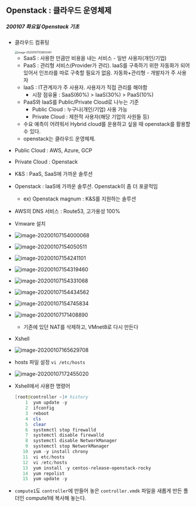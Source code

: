 ## Openstack : 클라우드 운영체제

##### 200107 화요일 Openstack 기초

- 클라우드 컴퓨팅

  <img src="images/image-20200107103652441.png" alt="image-20200107103652441" style="zoom: 50%;" />

  - SaaS : 사용한 만큼만 비용을 내는 서비스 - 일반 사용자(개인/기업)
  - PaaS : 관리형 서비스(Provider가 관리). IaaS를 구축하기 위한 자동화가 되어 있어서 인프라를 따로 구축할 필요가 없음. 자동화+관리형 - 개발자가 주 사용자
  - IaaS : IT관계자가 주 사용자. 사용자가 직접 관리를 해야함
    - 시장 점유율 : SaaS(60%) > IaaS(30%) > PaaS(10%)
  - PaaS와 IaaS를 Public/Private Cloud로 나누는 기준
    - Public Cloud : 누구나(개인/기업) 사용 가능
    - Private Cloud : 제한적 사용자(해당 기업의 사원들 등)
  - 수요 예측이 어려워서 Hybrid cloud를 운용하고 싶을 때 openstack를 활용할 수 있다.
  - openstack는 클라우드 운영체제.

- Public Cloud : AWS, Azure, GCP 
- Private Cloud : Openstack
- K&S : PaaS, SaaS에 가까운 솔루션
- Openstack : IaaS에 가까운 솔루션. Openstack이 좀 더 포괄적임 
  
  - ex) Openstack magnum : K&S를 지원하는 솔루션





- AWS의 DNS 서비스 : Route53, 고가용성 100%







- Vmware 설치
- ![image-20200107154000068](images/image-20200107154000068.png)
- ![image-20200107154050511](images/image-20200107154050511.png)
- ![image-20200107154241101](images/image-20200107154241101.png)
- ![image-20200107154319460](images/image-20200107154319460.png)
- ![image-20200107154331068](images/image-20200107154331068.png)
- ![image-20200107154434562](images/image-20200107154434562.png)
- ![image-20200107154745834](images/image-20200107154745834.png)
- ![image-20200107171408890](images/image-20200107171408890.png)
  - 기존에 있던 NAT를 삭제하고, VMnet8로 다시 만든다





- Xshell 
-  ![image-20200107165629708](images/image-20200107165629708.png)

- hosts 파일 설정 `vi /etc/hosts`
- ![image-20200107172455020](images/image-20200107172455020.png)







- Xshell에서 사용한 명령어

  ```powershell
  [root@controller ~]# history
      1  yum update -y
      2  ifconfig
      3  reboot
      4  cls
      5  clear
      6  systemctl stop firewalld
      7  systemctl disable firewalld
      8  systemctl disable NetworkManager
      9  systemctl stop NetworkManager
     10  yum -y install chrony
     11  vi etc/hosts
     12  vi /etc/hosts
     13  yum install -y centos-release-openstack-rocky
     14  yum repolist
     15  yum update -y
  
  ```

- `compute1`도 `controller`에 만들어 놓은 `controller.vmdk` 파일을 새롭게 만든 폴더인 compute1에 복사해 놓는다.  

